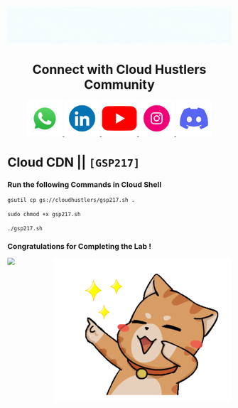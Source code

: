 ![API Gateway Banner](https://raw.githubusercontent.com/Abhishek-kumar-202063/content/f9a8642976ea21cd234c91239431e41f05264842/gif/12.gif)

<div align="center">

# Connect with Cloud Hustlers Community
</div>

<p align="center">
  <a href="https://whatsapp.cloudhustlers.in" target="_blank">
    <img src="https://raw.githubusercontent.com/Abhishek-kumar-202063/content/f9a8642976ea21cd234c91239431e41f05264842/gif/whatsapp.gif" alt="WhatsApp" width="80">
  </a>
  <a href="https://in.linkedin.com/company/cloud-hustlers" target="_blank">
    <img src="https://raw.githubusercontent.com/Abhishek-kumar-202063/content/f9a8642976ea21cd234c91239431e41f05264842/gif/linkedin%20gif.gif" alt="LinkedIn" width="80">
  </a>
  <a href="https://www.youtube.com/@CloudHustlers" target="_blank">
    <img src="https://raw.githubusercontent.com/Abhishek-kumar-202063/content/f9a8642976ea21cd234c91239431e41f05264842/gif/youtube.png" alt="Youtube" width="80">
  </a>
  <a href="https://instagram.com/cloud_hustlers" target="_blank">
    <img src="https://raw.githubusercontent.com/Abhishek-kumar-202063/content/f9a8642976ea21cd234c91239431e41f05264842/gif/insta.gif" alt="Instagram" width="80">
  </a>
  <a href="https://discord.gg/MdbVq7BJNd" target="_blank">
    <img src="https://raw.githubusercontent.com/Abhishek-kumar-202063/content/f9a8642976ea21cd234c91239431e41f05264842/gif/discord.gif" alt="GitHub" width="80">
  </a>
</p>

# Cloud CDN || `[GSP217]`

### Run the following Commands in Cloud Shell

```
gsutil cp gs://cloudhustlers/gsp217.sh .

sudo chmod +x gsp217.sh

./gsp217.sh
```

### Congratulations for Completing the Lab !


</div>
<img src="https://raw.githubusercontent.com/Abhishek-kumar-202063/content/f9a8642976ea21cd234c91239431e41f05264842/gif/baby.gif" align="right" width="400">

<p align="left">
  <a href="https://youtu.be/8bQOoeeif7A">
    <img src="https://img.youtube.com/vi/8bQOoeeif7A/maxresdefault.jpg" width="500">
  </a>
</p>

